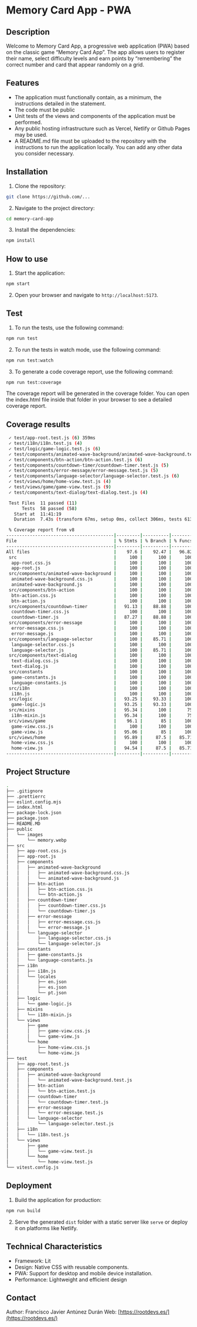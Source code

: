 # Memory Card App - PWA

## Description

Welcome to Memory Card App, a progressive web application (PWA) based on the classic game “Memory Card App”. The app allows users to register their name, select difficulty levels and earn points by “remembering” the correct number and card that appear randomly on a grid.

## Features

- The application must functionally contain, as a minimum, the instructions detailed in the statement.
- The code must be public
- Unit tests of the views and components of the application must be performed.
- Any public hosting infrastructure such as Vercel, Netlify or Github Pages may be used.
- A README.md file must be uploaded to the repository with the instructions to run the application locally. You can add any other data you consider necessary.

## Installation

1. Clone the repository:

  ```sh
  git clone https://github.com/...
  ```

2. Navigate to the project directory:

  ```sh
  cd memory-card-app
  ```

3. Install the dependencies:

  ```sh
  npm install
  ```

## How to use

1. Start the application:

  ```bash
  npm start
  ```

2. Open your browser and navigate to `http://localhost:5173`.

## Test

1. To run the tests, use the following command:

  ```bash
  npm run test
  ```

2. To run the tests in watch mode, use the following command:

  ```bash
  npm run test:watch
  ```

3. To generate a code coverage report, use the following command:

  ```bash
  npm run test:coverage
  ```

The coverage report will be generated in the coverage folder. You can open the index.html file inside that folder in your browser to see a detailed coverage report.

## Coverage results

```bash
 ✓ test/app-root.test.js (6) 359ms
 ✓ test/i18n/i18n.test.js (4)
 ✓ test/logic/game-logic.test.js (6)
 ✓ test/components/animated-wave-background/animated-wave-background.test.js (3)
 ✓ test/components/btn-action/btn-action.test.js (6)
 ✓ test/components/countdown-timer/countdown-timer.test.js (5)
 ✓ test/components/error-message/error-message.test.js (5)
 ✓ test/components/language-selector/language-selector.test.js (6)
 ✓ test/views/home/home-view.test.js (4)
 ✓ test/views/game/game-view.test.js (9)
 ✓ test/components/text-dialog/text-dialog.test.js (4)

 Test Files  11 passed (11)
      Tests  58 passed (58)
   Start at  11:41:19
   Duration  7.43s (transform 67ms, setup 0ms, collect 306ms, tests 613ms, environment 2.40s, prepare 452ms)

 % Coverage report from v8
-----------------------------------------|---------|----------|---------|---------|-------------------
File                                     | % Stmts | % Branch | % Funcs | % Lines | Uncovered Line #s 
-----------------------------------------|---------|----------|---------|---------|-------------------
All files                                |    97.6 |    92.47 |   96.82 |    97.6 |                   
 src                                     |     100 |      100 |     100 |     100 |                   
  app-root.css.js                        |     100 |      100 |     100 |     100 |                   
  app-root.js                            |     100 |      100 |     100 |     100 |                   
 src/components/animated-wave-background |     100 |      100 |     100 |     100 |                   
  animated-wave-background.css.js        |     100 |      100 |     100 |     100 |                   
  animated-wave-background.js            |     100 |      100 |     100 |     100 |                   
 src/components/btn-action               |     100 |      100 |     100 |     100 |                   
  btn-action.css.js                      |     100 |      100 |     100 |     100 |                   
  btn-action.js                          |     100 |      100 |     100 |     100 |                   
 src/components/countdown-timer          |   91.13 |    88.88 |     100 |   91.13 |                   
  countdown-timer.css.js                 |     100 |      100 |     100 |     100 |                   
  countdown-timer.js                     |   87.27 |    88.88 |     100 |   87.27 | 46-52             
 src/components/error-message            |     100 |      100 |     100 |     100 |                   
  error-message.css.js                   |     100 |      100 |     100 |     100 |                   
  error-message.js                       |     100 |      100 |     100 |     100 |                   
 src/components/language-selector        |     100 |    85.71 |     100 |     100 |                   
  language-selector.css.js               |     100 |      100 |     100 |     100 |                   
  language-selector.js                   |     100 |    85.71 |     100 |     100 | 40                
 src/components/text-dialog              |     100 |      100 |     100 |     100 |                   
  text-dialog.css.js                     |     100 |      100 |     100 |     100 |                   
  text-dialog.js                         |     100 |      100 |     100 |     100 |                   
 src/constants                           |     100 |      100 |     100 |     100 |                   
  game-constants.js                      |     100 |      100 |     100 |     100 |                   
  language-constants.js                  |     100 |      100 |     100 |     100 |                   
 src/i18n                                |     100 |      100 |     100 |     100 |                   
  i18n.js                                |     100 |      100 |     100 |     100 |                   
 src/logic                               |   93.25 |    93.33 |     100 |   93.25 |                   
  game-logic.js                          |   93.25 |    93.33 |     100 |   93.25 | 8-9,64-65,74-75   
 src/mixins                              |   95.34 |      100 |      75 |   95.34 |                   
  i18n-mixin.js                          |   95.34 |      100 |      75 |   95.34 | 44-45             
 src/views/game                          |    96.1 |       85 |     100 |    96.1 |                   
  game-view.css.js                       |     100 |      100 |     100 |     100 |                   
  game-view.js                           |   95.06 |       85 |     100 |   95.06 | 139-143,157-163   
 src/views/home                          |   95.89 |     87.5 |   85.71 |   95.89 |                   
  home-view.css.js                       |     100 |      100 |     100 |     100 |                   
  home-view.js                           |   94.54 |     87.5 |   85.71 |   94.54 | 48-50,61-63       
-----------------------------------------|---------|----------|---------|---------|-------------------
```

## Project Structure

```bash
.
├── .gitignore
├── .prettierrc
├── eslint.config.mjs
├── index.html
├── package-lock.json
├── package.json
├── README.MD
├── public
│   └── images
│       └── memory.webp
├── src
│   ├── app-root.css.js
│   ├── app-root.js
│   ├── components
│   │   ├── animated-wave-background
│   │   │   ├── animated-wave-background.css.js
│   │   │   └── animated-wave-background.js
│   │   ├── btn-action
│   │   │   ├── btn-action.css.js
│   │   │   └── btn-action.js
│   │   ├── countdown-timer
│   │   │   ├── countdown-timer.css.js
│   │   │   └── countdown-timer.js
│   │   ├── error-message
│   │   │   ├── error-message.css.js
│   │   │   └── error-message.js
│   │   └── language-selector
│   │       ├── language-selector.css.js
│   │       └── language-selector.js
│   ├── constants
│   │   ├── game-constants.js
│   │   └── language-constants.js
│   ├── i18n
│   │   ├── i18n.js
│   │   └── locales
│   │       ├── en.json
│   │       ├── es.json
│   │       └── pt.json
│   ├── logic
│   │   └── game-logic.js
│   ├── mixins
│   │   └── i18n-mixin.js
│   └── views
│       ├── game
│       │   ├── game-view.css.js
│       │   └── game-view.js
│       └── home
│           ├── home-view.css.js
│           └── home-view.js
├── test
│   ├── app-root.test.js
│   ├── components
│   │   ├── animated-wave-background
│   │   │   └── animated-wave-background.test.js
│   │   ├── btn-action
│   │   │   └── btn-action.test.js
│   │   ├── countdown-timer
│   │   │   └── countdown-timer.test.js
│   │   ├── error-message
│   │   │   └── error-message.test.js
│   │   └── language-selector
│   │       └── language-selector.test.js
│   ├── i18n
│   │   └── i18n.test.js
│   └── views
│       ├── game
│       │   └── game-view.test.js
│       └── home
│           └── home-view.test.js
└── vitest.config.js
```

## Deployment

1. Build the application for production:

  ```bash
  npm run build
  ```

2. Serve the generated `dist` folder with a static server like `serve` or deploy it on platforms like Netlify.

## Technical Characteristics

- Framework: Lit
- Design: Native CSS with reusable components.
- PWA: Support for desktop and mobile device installation.
- Performance: Lightweight and efficient design

## Contact

Author: Francisco Javier Antúnez Durán
Web: [https://rootdevs.es/](https://rootdevs.es/)
